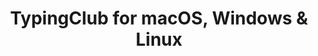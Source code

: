 ---
name: ​TypingClub
url: 'https://www.typingclub.com/'
category: Education
title: '​TypingClub for macOS, Windows & Linux'
key: typingclub

---